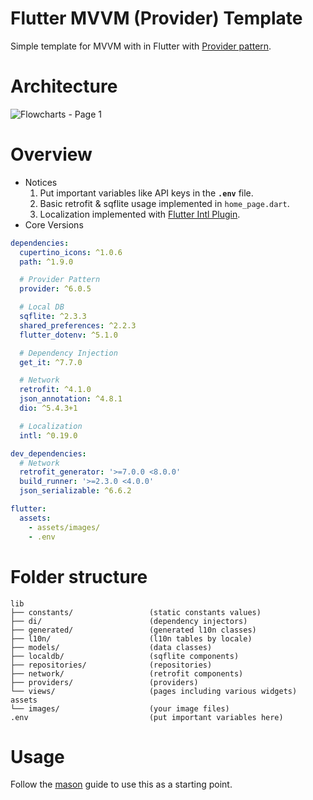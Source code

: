 # Flutter MVVM (Provider) Template
Simple template for MVVM with in Flutter with [Provider pattern](https://docs.flutter.dev/data-and-backend/state-mgmt/simple).
# Architecture
![Flowcharts - Page 1](https://github.com/jhj0517/flutter-mvvm-template-provider/assets/97279763/0bc5831c-8474-4309-8416-3289db20d0e0)

# Overview
- Notices
   1. Put important variables like API keys in the **`.env`** file.
   2. Basic retrofit & sqflite usage implemented in `home_page.dart`.
   3. Localization implemented with [Flutter Intl Plugin](https://plugins.jetbrains.com/plugin/13666-flutter-intl).
- Core Versions
```yaml
dependencies:
  cupertino_icons: ^1.0.6
  path: ^1.9.0

  # Provider Pattern
  provider: ^6.0.5

  # Local DB
  sqflite: ^2.3.3
  shared_preferences: ^2.2.3
  flutter_dotenv: ^5.1.0

  # Dependency Injection
  get_it: ^7.7.0

  # Network
  retrofit: ^4.1.0
  json_annotation: ^4.8.1
  dio: ^5.4.3+1

  # Localization
  intl: ^0.19.0    

dev_dependencies:
  # Network
  retrofit_generator: '>=7.0.0 <8.0.0'
  build_runner: '>=2.3.0 <4.0.0'
  json_serializable: ^6.6.2

flutter:
  assets:
    - assets/images/
    - .env
```

# Folder structure
```folder
lib
├── constants/                 (static constants values)
├── di/                        (dependency injectors)
├── generated/                 (generated l10n classes)
├── l10n/                      (l10n tables by locale)
├── models/                    (data classes)
├── localdb/                   (sqflite components)
├── repositories/              (repositories)
├── network/                   (retrofit components)
├── providers/                 (providers)
└── views/                     (pages including various widgets)
assets
└── images/                    (your image files)
.env                           (put important variables here)
```
# Usage
Follow the [mason](https://github.com/felangel/mason) guide to use this as a starting point.
